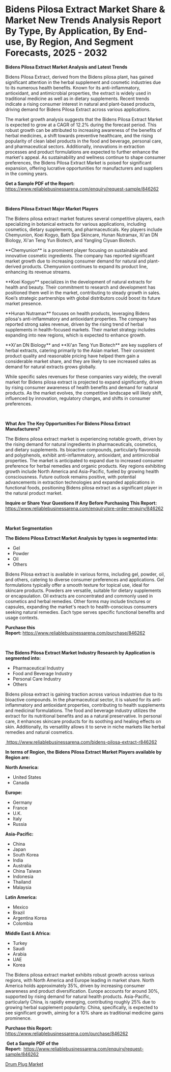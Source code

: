 <p><h1>Bidens Pilosa Extract Market Share & Market New Trends Analysis Report By Type, By Application, By End-use, By Region, And Segment Forecasts, 2025 - 2032</h1></p><p><strong>Bidens Pilosa Extract Market Analysis and Latest Trends</strong></p>
<p><p>Bidens Pilosa Extract, derived from the Bidens pilosa plant, has gained significant attention in the herbal supplement and cosmetic industries due to its numerous health benefits. Known for its anti-inflammatory, antioxidant, and antimicrobial properties, the extract is widely used in traditional medicine as well as in dietary supplements. Recent trends indicate a rising consumer interest in natural and plant-based products, driving demand for Bidens Pilosa Extract across various applications.</p><p>The market growth analysis suggests that the Bidens Pilosa Extract Market is expected to grow at a CAGR of 12.2% during the forecast period. This robust growth can be attributed to increasing awareness of the benefits of herbal medicines, a shift towards preventive healthcare, and the rising popularity of clean label products in the food and beverage, personal care, and pharmaceutical sectors. Additionally, innovations in extraction processes and product formulations are expected to further enhance the market's appeal. As sustainability and wellness continue to shape consumer preferences, the Bidens Pilosa Extract Market is poised for significant expansion, offering lucrative opportunities for manufacturers and suppliers in the coming years.</p></p>
<p><strong>Get a Sample PDF of the Report:&nbsp;</strong> <a href="https://www.reliablebusinessarena.com/enquiry/request-sample/846262?utm_campaign=2138&utm_medium=2&utm_source=Github&utm_content=ia&utm_term=04042025&utm_id=bidens-pilosa-extract">https://www.reliablebusinessarena.com/enquiry/request-sample/846262</a></p>
<p>&nbsp;</p>
<p><strong>Bidens Pilosa Extract Major Market Players</strong></p>
<p><p>The Bidens pilosa extract market features several competitive players, each specializing in botanical extracts for various applications, including cosmetics, dietary supplements, and pharmaceuticals. Key players include Chemyunion, Koei Kogyo, Bath Spa Skincare, Hunan Nutramax, Xi'an DN Biology, Xi'an Teng Yun Biotech, and Yangling Ciyuan Biotech.</p><p>**Chemyunion** is a prominent player focusing on sustainable and innovative cosmetic ingredients. The company has reported significant market growth due to increasing consumer demand for natural and plant-derived products. Chemyunion continues to expand its product line, enhancing its revenue streams.</p><p>**Koei Kogyo** specializes in the development of natural extracts for health and beauty. Their commitment to research and development has positioned them well in the market, contributing to steady growth in sales. Koei’s strategic partnerships with global distributors could boost its future market presence.</p><p>**Hunan Nutramax** focuses on health products, leveraging Bidens pilosa's anti-inflammatory and antioxidant properties. The company has reported strong sales revenue, driven by the rising trend of herbal supplements in health-focused markets. Their market strategy includes expanding into new regions, which is expected to enhance growth.</p><p>**Xi'an DN Biology** and **Xi'an Teng Yun Biotech** are key suppliers of herbal extracts, catering primarily to the Asian market. Their consistent product quality and reasonable pricing have helped them gain a considerable market share, and they are likely to see increased sales as demand for natural extracts grows globally.</p><p>While specific sales revenues for these companies vary widely, the overall market for Bidens pilosa extract is projected to expand significantly, driven by rising consumer awareness of health benefits and demand for natural products. As the market evolves, the competitive landscape will likely shift, influenced by innovation, regulatory changes, and shifts in consumer preferences.</p></p>
<p>&nbsp;</p>
<p><strong>What Are The Key Opportunities For Bidens Pilosa Extract Manufacturers?</strong></p>
<p><p>The Bidens pilosa extract market is experiencing notable growth, driven by the rising demand for natural ingredients in pharmaceuticals, cosmetics, and dietary supplements. Its bioactive compounds, particularly flavonoids and polyphenols, exhibit anti-inflammatory, antioxidant, and antimicrobial properties. The market is anticipated to expand due to increased consumer preference for herbal remedies and organic products. Key regions exhibiting growth include North America and Asia-Pacific, fueled by growing health consciousness. Future outlook remains positive, with potential advancements in extraction technologies and expanded applications in functional foods, positioning Bidens pilosa extract as a significant player in the natural product market.</p></p>
<p><strong>Inquire or Share Your Questions If Any Before Purchasing This Report:</strong> <a href="https://www.reliablebusinessarena.com/enquiry/pre-order-enquiry/846262?utm_campaign=2138&utm_medium=2&utm_source=Github&utm_content=ia&utm_term=04042025&utm_id=bidens-pilosa-extract">https://www.reliablebusinessarena.com/enquiry/pre-order-enquiry/846262</a></p>
<p>&nbsp;</p>
<p><strong>Market Segmentation</strong></p>
<p><strong>The Bidens Pilosa Extract Market Analysis by types is segmented into:</strong></p>
<p><ul><li>Gel</li><li>Powder</li><li>Oil</li><li>Others</li></ul></p>
<p><p>Bidens Pilosa extract is available in various forms, including gel, powder, oil, and others, catering to diverse consumer preferences and applications. Gel formulations typically offer a smooth texture for topical use, ideal for skincare products. Powders are versatile, suitable for dietary supplements or encapsulation. Oil extracts are concentrated and commonly used in cosmetics and herbal remedies. Other forms may include tinctures or capsules, expanding the market's reach to health-conscious consumers seeking natural remedies. Each type serves specific functional benefits and usage contexts.</p></p>
<p><strong>Purchase this Report:&nbsp;</strong><a href="https://www.reliablebusinessarena.com/purchase/846262?utm_campaign=2138&utm_medium=2&utm_source=Github&utm_content=ia&utm_term=04042025&utm_id=bidens-pilosa-extract">https://www.reliablebusinessarena.com/purchase/846262</a></p>
<p>&nbsp;</p>
<p><strong>The Bidens Pilosa Extract Market Industry Research by Application is segmented into:</strong></p>
<p><ul><li>Pharmaceutical Industry</li><li>Food and Beverage Industry</li><li>Personal Care Industry</li><li>Others</li></ul></p>
<p><p>Bidens pilosa extract is gaining traction across various industries due to its bioactive compounds. In the pharmaceutical sector, it is valued for its anti-inflammatory and antioxidant properties, contributing to health supplements and medicinal formulations. The food and beverage industry utilizes the extract for its nutritional benefits and as a natural preservative. In personal care, it enhances skincare products for its soothing and healing effects on skin. Additionally, its versatility allows it to serve in niche markets like herbal remedies and natural cosmetics.</p></p>
<p><a href="https://www.reliablebusinessarena.com/bidens-pilosa-extract-r846262?utm_campaign=2138&utm_medium=2&utm_source=Github&utm_content=ia&utm_term=04042025&utm_id=bidens-pilosa-extract">&nbsp;https://www.reliablebusinessarena.com/bidens-pilosa-extract-r846262</a></p>
<p><strong>In terms of Region, the Bidens Pilosa Extract Market Players available by Region are:</strong></p>
<p>
    <p> <strong> North America: </strong>
        <ul>
            <li>United States</li>
            <li>Canada</li>
        </ul>
        </p> 
    <p> <strong> Europe: </strong>
        <ul>
            <li>Germany</li>
            <li>France</li>
            <li>U.K.</li>
            <li>Italy</li>
            <li>Russia</li>
        </ul>
        </p> 
    <p> <strong> Asia-Pacific: </strong>
        <ul>
            <li>China</li>
            <li>Japan</li>
            <li>South Korea</li>
            <li>India</li>
            <li>Australia</li>
            <li>China Taiwan</li>
            <li>Indonesia</li>
            <li>Thailand</li>
            <li>Malaysia</li>
        </ul>
        </p> 
    <p> <strong> Latin America: </strong>
        <ul>
            <li>Mexico</li>
            <li>Brazil</li>
            <li>Argentina Korea</li>
            <li>Colombia</li>
        </ul>
        </p> 
    <p> <strong> Middle East & Africa: </strong>
        <ul>
            <li>Turkey</li>
            <li>Saudi</li>
            <li>Arabia</li>
            <li>UAE</li>
            <li>Korea</li>
        </ul>
    </p>
    </p>
<p><p>The Bidens pilosa extract market exhibits robust growth across various regions, with North America and Europe leading in market share. North America holds approximately 35%, driven by increasing consumer awareness and product diversification. Europe accounts for around 30%, supported by rising demand for natural health products. Asia-Pacific, particularly China, is rapidly emerging, contributing roughly 25% due to growing herbal supplement popularity. China, specifically, is expected to see significant growth, aiming for a 10% share as traditional medicine gains prominence.</p></p>
<p><strong>Purchase this Report: </strong><a href="https://www.reliablebusinessarena.com/purchase/846262?utm_campaign=2138&utm_medium=2&utm_source=Github&utm_content=ia&utm_term=04042025&utm_id=bidens-pilosa-extract">https://www.reliablebusinessarena.com/purchase/846262</a></p>
<p>&nbsp;<strong>Get a Sample PDF of the Report:&nbsp;&nbsp;</strong><a href="https://www.reliablebusinessarena.com/enquiry/request-sample/846262?utm_campaign=2138&utm_medium=2&utm_source=Github&utm_content=ia&utm_term=04042025&utm_id=bidens-pilosa-extract">https://www.reliablebusinessarena.com/enquiry/request-sample/846262</a></p>
<p><strong></strong></p>
<p><p><a href="https://github.com/joannesouthgate/Market-Research-Report-List-6/blob/main/drum-plug-market.md?utm_campaign=2138&utm_medium=2&utm_source=Github&utm_content=ia&utm_term=04042025&utm_id=bidens-pilosa-extract">Drum Plug Market</a></p></p>